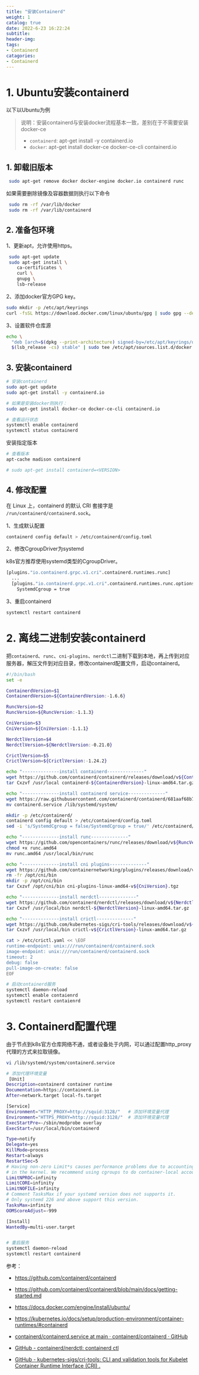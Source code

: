 ```yaml
---
title: "安装Containerd"
weight: 1
catalog: true
date: 2022-6-23 16:22:24
subtitle:
header-img:
tags:
- Containerd
catagories:
- Containerd
---
```


# 1. Ubuntu安装containerd

以下以Ubuntu为例

> 说明：安装containerd与安装docker流程基本一致，差别在于不需要安装docker-ce
> 
> - `containerd`: apt-get install -y containerd.io
> - `docker`: apt-get install docker-ce docker-ce-cli containerd.io

## 1. 卸载旧版本

```bash
 sudo apt-get remove docker docker-engine docker.io containerd runc
```

如果需要删除镜像及容器数据则执行以下命令

```bash
 sudo rm -rf /var/lib/docker
 sudo rm -rf /var/lib/containerd
```

## 2. 准备包环境

1、更新apt，允许使用https。

```bash
 sudo apt-get update
 sudo apt-get install \
    ca-certificates \
    curl \
    gnupg \
    lsb-release
```

2、添加docker官方GPG key。

```bash
sudo mkdir -p /etc/apt/keyrings
curl -fsSL https://download.docker.com/linux/ubuntu/gpg | sudo gpg --dearmor -o /etc/apt/keyrings/docker.gpg
```

3、设置软件仓库源

```bash
echo \
  "deb [arch=$(dpkg --print-architecture) signed-by=/etc/apt/keyrings/docker.gpg] https://download.docker.com/linux/ubuntu \
  $(lsb_release -cs) stable" | sudo tee /etc/apt/sources.list.d/docker.list > /dev/null
```

## 3. 安装containerd

```bash
# 安装containerd
sudo apt-get update
sudo apt-get install -y containerd.io

# 如果是安装docker则执行：
sudo apt-get install docker-ce docker-ce-cli containerd.io

# 查看运行状态
systemctl enable containerd
systemctl status containerd
```

安装指定版本

```bash
# 查看版本
apt-cache madison containerd

# sudo apt-get install containerd=<VERSION>
```

## 4. 修改配置

在 Linux 上，containerd 的默认 CRI 套接字是 `/run/containerd/containerd.sock`。

1、生成默认配置

```bash
containerd config default > /etc/containerd/config.toml
```

2、修改CgroupDriver为systemd

k8s官方推荐使用systemd类型的CgroupDriver。

```bash
[plugins."io.containerd.grpc.v1.cri".containerd.runtimes.runc]
  ...
  [plugins."io.containerd.grpc.v1.cri".containerd.runtimes.runc.options]
    SystemdCgroup = true
```

3、重启containerd

```bash
systemctl restart containerd
```

# 2. 离线二进制安装containerd

把`containerd`、`runc`、`cni-plugins`、`nerdctl`二进制下载到本地，再上传到对应服务器，解压文件到对应目录，修改containerd配置文件，启动containerd。

```bash
#!/bin/bash
set -e

ContainerdVersion=$1
ContainerdVersion=${ContainerdVersion:-1.6.6}

RuncVersion=$2
RuncVersion=${RuncVersion:-1.1.3}

CniVersion=$3
CniVersion=${CniVersion:-1.1.1}

NerdctlVersion=$4
NerdctlVersion=${NerdctlVersion:-0.21.0}

CrictlVersion=$5
CrictlVersion=${CrictlVersion:-1.24.2}

echo "--------------install containerd--------------"
wget https://github.com/containerd/containerd/releases/download/v${ContainerdVersion}/containerd-${ContainerdVersion}-linux-amd64.tar.gz
tar Cxzvf /usr/local containerd-${ContainerdVersion}-linux-amd64.tar.gz

echo "--------------install containerd service--------------"
wget https://raw.githubusercontent.com/containerd/containerd/681aaf68b7dcbe08a51c3372cbb8f813fb4466e0/containerd.service
mv containerd.service /lib/systemd/system/

mkdir -p /etc/containerd/
containerd config default > /etc/containerd/config.toml
sed -i 's/SystemdCgroup = false/SystemdCgroup = true/' /etc/containerd/config.toml

echo "--------------install runc--------------"
wget https://github.com/opencontainers/runc/releases/download/v${RuncVersion}/runc.amd64
chmod +x runc.amd64
mv runc.amd64 /usr/local/bin/runc

echo "--------------install cni plugins--------------"
wget https://github.com/containernetworking/plugins/releases/download/v${CniVersion}/cni-plugins-linux-amd64-v${CniVersion}.tgz
rm -fr /opt/cni/bin
mkdir -p /opt/cni/bin
tar Cxzvf /opt/cni/bin cni-plugins-linux-amd64-v${CniVersion}.tgz

echo "--------------install nerdctl--------------"
wget https://github.com/containerd/nerdctl/releases/download/v${NerdctlVersion}/nerdctl-${NerdctlVersion}-linux-amd64.tar.gz
tar Cxzvf /usr/local/bin nerdctl-${NerdctlVersion}-linux-amd64.tar.gz

echo "--------------install crictl--------------"
wget https://github.com/kubernetes-sigs/cri-tools/releases/download/v${CrictlVersion}/crictl-v${CrictlVersion}-linux-amd64.tar.gz
tar Cxzvf /usr/local/bin crictl-v${CrictlVersion}-linux-amd64.tar.gz

cat > /etc/crictl.yaml << \EOF
runtime-endpoint: unix:///run/containerd/containerd.sock
image-endpoint: unix:///run/containerd/containerd.sock
timeout: 2
debug: false
pull-image-on-create: false
EOF

# 启动containerd服务
systemctl daemon-reload
systemctl enable contaienrd
systemctl restart contaienrd
```

# 3. Containerd配置代理

由于节点到k8s官方仓库网络不通，或者设备处于内网，可以通过配置http_proxy代理的方式来拉取镜像。

```bash
vi /lib/systemd/system/containerd.service

# 添加代理环境变量
 [Unit]
Description=containerd container runtime
Documentation=https://containerd.io
After=network.target local-fs.target

[Service]
Environment="HTTP_PROXY=http://squid:3128/"   # 添加环境变量代理
Environment="HTTPS_PROXY=http://squid:3128/"  # 添加环境变量代理
ExecStartPre=-/sbin/modprobe overlay
ExecStart=/usr/local/bin/containerd

Type=notify
Delegate=yes
KillMode=process
Restart=always
RestartSec=5
# Having non-zero Limit*s causes performance problems due to accounting overhead
# in the kernel. We recommend using cgroups to do container-local accounting.
LimitNPROC=infinity
LimitCORE=infinity
LimitNOFILE=infinity
# Comment TasksMax if your systemd version does not supports it.
# Only systemd 226 and above support this version.
TasksMax=infinity
OOMScoreAdjust=-999

[Install]
WantedBy=multi-user.target


# 重启服务
systemctl daemon-reload
systemctl restart containerd
```





参考：

- https://github.com/containerd/containerd

- https://github.com/containerd/containerd/blob/main/docs/getting-started.md

- https://docs.docker.com/engine/install/ubuntu/

- https://kubernetes.io/docs/setup/production-environment/container-runtimes/#containerd

- [containerd/containerd.service at main · containerd/containerd · GitHub](https://github.com/containerd/containerd/blob/main/containerd.service)

- [GitHub - containerd/nerdctl: containerd ctl ](https://github.com/containerd/nerdctl)

- [GitHub - kubernetes-sigs/cri-tools: CLI and validation tools for Kubelet Container Runtime Interface (CRI) .](https://github.com/kubernetes-sigs/cri-tools)
